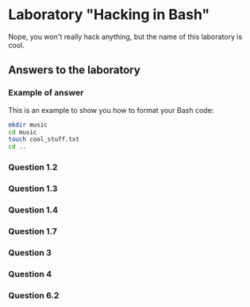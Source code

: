 # Laboratory "Hacking in Bash"

Nope, you won't really hack anything, but the name of this laboratory is cool.

## Answers to the laboratory

### Example of answer

This is an example to show you how to format your Bash code:

```sh
mkdir music
cd music
touch cool_stuff.txt
cd ..
```

### Question 1.2

### Question 1.3

### Question 1.4

### Question 1.7

### Question 3

### Question 4

### Question 6.2

